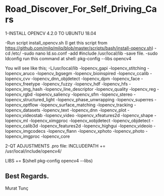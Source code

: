 # Road_Discover_For_Self_Driving_Cars

1-INSTALL OPENCV 4.2.0 TO UBUNTU 18.04

-Run script install_opencv.sh (I get this script from https://github.com/milq/milq/blob/master/scripts/bash/install-opencv.sh)
-cd /etc/
-sudo nano ld.so.conf
-add #include /usr/local/lib
-save file.
-sudo ldconfig
run this command at shell:
pkg-config --libs opencv4

You will see like this;
-L/usr/local/lib -lopencv_gapi -lopencv_stitching -lopencv_aruco -lopencv_bgsegm -lopencv_bioinspired -lopencv_ccalib -lopencv_cvv -lopencv_dnn_objdetect -lopencv_dpm -lopencv_face -lopencv_freetype -lopencv_fuzzy -lopencv_hdf -lopencv_hfs -lopencv_img_hash -lopencv_line_descriptor -lopencv_quality -lopencv_reg -lopencv_rgbd -lopencv_saliency -lopencv_sfm -lopencv_stereo -lopencv_structured_light -lopencv_phase_unwrapping -lopencv_superres -lopencv_optflow -lopencv_surface_matching -lopencv_tracking -lopencv_datasets -lopencv_text -lopencv_dnn -lopencv_plot -lopencv_videostab -lopencv_video -lopencv_xfeatures2d -lopencv_shape -lopencv_ml -lopencv_ximgproc -lopencv_xobjdetect -lopencv_objdetect -lopencv_calib3d -lopencv_features2d -lopencv_highgui -lopencv_videoio -lopencv_imgcodecs -lopencv_flann -lopencv_xphoto -lopencv_photo -lopencv_imgproc -lopencv_core




2-QT ADJUSTMENTS
.pro file:
INCLUDEPATH += /usr/local/include/opencv4/

LIBS += $(shell pkg-config opencv4 --libs)





Best Regards. 
---------------
Murat Tunç
